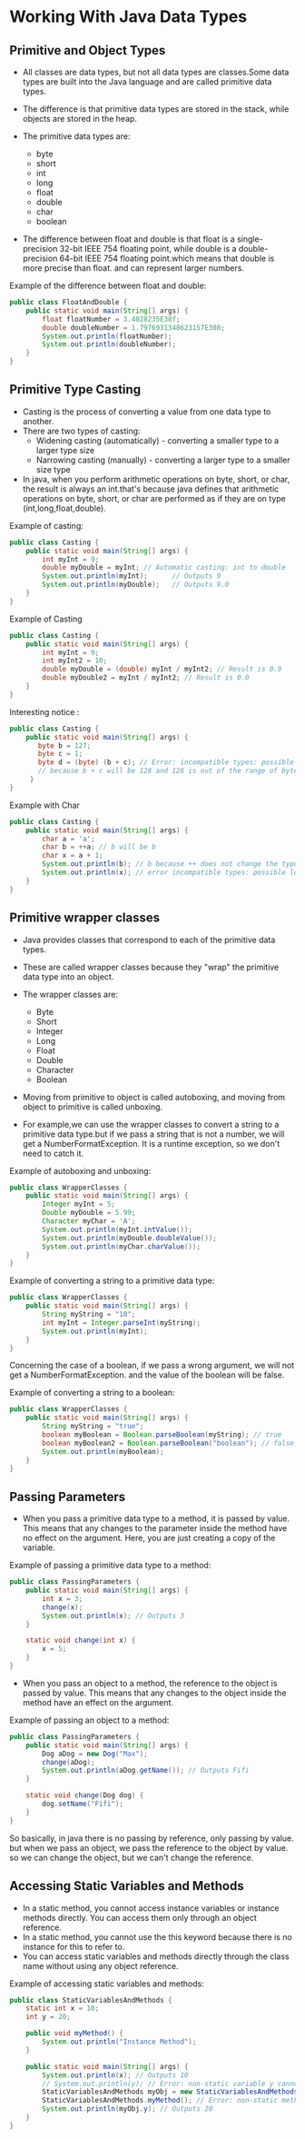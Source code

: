 # Working With Java Data Types


## Primitive and Object Types

- All classes are data types, but not all data types are classes.Some data types are built into the Java language and are called primitive data types.
- The difference is that primitive data types are stored in the stack, while objects are stored in the heap.
- The primitive data types are:
  - byte
  - short
  - int
  - long
  - float
  - double
  - char
  - boolean

- The difference between float and double is that float is a single-precision 32-bit IEEE 754 floating point, while double is a double-precision 64-bit IEEE 754 floating point.which means that double is more precise than float. and can represent larger numbers.

Example of the difference between float and double:
```java
public class FloatAndDouble {
    public static void main(String[] args) {
        float floatNumber = 3.4028235E38f;
        double doubleNumber = 1.7976931348623157E308;
        System.out.println(floatNumber);
        System.out.println(doubleNumber);
    }
}
```

## Primitive Type Casting

- Casting is the process of converting a value from one data type to another.
- There are two types of casting:
  - Widening casting (automatically) - converting a smaller type to a larger type size
  - Narrowing casting (manually) - converting a larger type to a smaller size type
- In java, when you perform arithmetic operations on byte, short, or char, the result is always an int.that's because java defines that arithmetic operations on byte, short, or char are performed as if they are on type (int,long,float,double).

Example of casting:
```java
public class Casting {
    public static void main(String[] args) {
        int myInt = 9;
        double myDouble = myInt; // Automatic casting: int to double
        System.out.println(myInt);      // Outputs 9
        System.out.println(myDouble);   // Outputs 9.0
    }
}
```

Example of Casting 
```java
public class Casting {
    public static void main(String[] args) {
        int myInt = 9;
        int myInt2 = 10;
        double myDouble = (double) myInt / myInt2; // Result is 0.9
        double myDouble2 = myInt / myInt2; // Result is 0.0
    }
}
```

Interesting notice :
```java
public class Casting {
    public static void main(String[] args) {
       byte b = 127;
       byte c = 1;
       byte d = (byte) (b + c); // Error: incompatible types: possible lossy conversion from int to byte => Result will be -128
       // because b + c will be 128 and 128 is out of the range of byte, so it will now go out of the range and start from the beginning of the range.
     }
}
```

Example with Char
```java
public class Casting {
    public static void main(String[] args) {
        char a = 'a';
        char b = ++a; // b will be b
        char x = a + 1;
        System.out.println(b); // b because ++ does not change the type of the variable , it just increments the value of the variable
        System.out.println(x); // error incompatible types: possible lossy conversion from int to char
    }
}
```

## Primitive wrapper classes

- Java provides classes that correspond to each of the primitive data types.
- These are called wrapper classes because they "wrap" the primitive data type into an object.
- The wrapper classes are:
  - Byte
  - Short
  - Integer
  - Long
  - Float
  - Double
  - Character
  - Boolean

- Moving from primitive to object is called autoboxing, and moving from object to primitive is called unboxing.
- For example,we can use the wrapper classes to convert a string to a primitive data type.but if we pass a string that is not a number, we will get a NumberFormatException. It is a runtime exception, so we don't need to catch it.

Example of autoboxing and unboxing:
```java
public class WrapperClasses {
    public static void main(String[] args) {
        Integer myInt = 5;
        Double myDouble = 5.99;
        Character myChar = 'A';
        System.out.println(myInt.intValue());
        System.out.println(myDouble.doubleValue());
        System.out.println(myChar.charValue());
    }
}
```

Example of converting a string to a primitive data type:
```java
public class WrapperClasses {
    public static void main(String[] args) {
        String myString = "10";
        int myInt = Integer.parseInt(myString);
        System.out.println(myInt);
    }
}
```

Concerning the case of a boolean, if we pass a wrong argument, we will not get a NumberFormatException. and the value of the boolean will be false.

Example of converting a string to a boolean:
```java
public class WrapperClasses {
    public static void main(String[] args) {
        String myString = "true";
        boolean myBoolean = Boolean.parseBoolean(myString); // true
        boolean myBoolean2 = Boolean.parseBoolean("boolean"); // false
        System.out.println(myBoolean);
    }
}
```

## Passing Parameters

- When you pass a primitive data type to a method, it is passed by value. This means that any changes to the parameter inside the method have no effect on the argument. Here, you are just creating a copy of the variable.

Example of passing a primitive data type to a method:
```java
public class PassingParameters {
    public static void main(String[] args) {
        int x = 3;
        change(x);
        System.out.println(x); // Outputs 3
    }

    static void change(int x) {
        x = 5;
    }
}
```

- When you pass an object to a method, the reference to the object is passed by value. This means that any changes to the object inside the method have an effect on the argument.

Example of passing an object to a method:
```java
public class PassingParameters {
    public static void main(String[] args) {
        Dog aDog = new Dog("Max");
        change(aDog);
        System.out.println(aDog.getName()); // Outputs Fifi
    }

    static void change(Dog dog) {
        dog.setName("Fifi");
    }
}
```

So basically, in java there is no passing by reference, only passing by value. but when we pass an object, we pass the reference to the object by value. so we can change the object, but we can't change the reference.

## Accessing Static Variables and Methods

- In a static method, you cannot access instance variables or instance methods directly. You can access them only through an object reference.
- In a static method, you cannot use the this keyword because there is no instance for this to refer to.
- You can access static variables and methods directly through the class name without using any object reference.

Example of accessing static variables and methods:
```java
public class StaticVariablesAndMethods {
    static int x = 10;
    int y = 20;

    public void myMethod() {
        System.out.println("Instance Method");
    }

    public static void main(String[] args) {
        System.out.println(x); // Outputs 10
        // System.out.println(y); // Error: non-static variable y cannot be referenced from a static context
        StaticVariablesAndMethods myObj = new StaticVariablesAndMethods();
        StaticVariablesAndMethods.myMethod(); // Error: non-static method myMethod() cannot be referenced from a static context
        System.out.println(myObj.y); // Outputs 20
    }
}
```